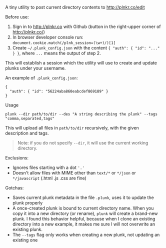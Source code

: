 A tiny utility to post current directory contents to http://plnkr.co/edit

Before use:

1. Sign in to http://plnkr.co with Github (button in the right-upper corner of <http://plnkr.co/>)
2. In browser developer console run: `document.cookie.match(/plnk_session=(\w+)/)[1]`
3. Create `~/.plunk_config.json` with the content `{ "auth": { "id": "..." } }`, where `...` means the output of step 2.

This will establish a session which the utility will use to create and update plunks under your username.

An example of `.plunk_config.json`:
```
{
  "auth": { "id": "56224aba860eabcdef869189" }
}
```

Usage
```
plunk --dir path/to/dir --des "A string describing the plunk" --tags "comma,separated,tags"
```
This will upload all files in `path/to/dir` recursively, with the given description and tags.
> Note: if you do not specify `--dir`, it will use the current working directory.

Exclusions:
- Ignores files starting with a dot `'.'`
- Doesn't allow files with MIME other than `text/*` or `*/json` or `*/javascript` (.html .js .css are fine)

Gotchas:

- Saves current plunk metadata in the file `.plunk`, uses it to update the plunk properly
- A once-created plunk is bound to current directory name. When you copy it into a new directory (or rename), `plunk` will create a brand-new plunk.
I found this behavior helpful, because when I clone an existing directory into a new example,
it makes me sure I will not overwrite an existing plunk.
- The `--tags` flag only works when creating a new plunk, not updating an existing one
